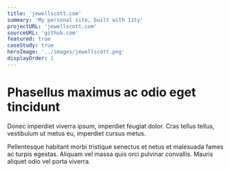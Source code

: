 ```yaml
---
title: 'jewellscott.com'
summary: 'My personal site, built with 11ty'
projectURL: 'jewellscott.com'
sourceURL: 'github.com'
featured: true
caseStudy: true
heroImage: '../images/jewellscott.png'
displayOrder: 1
---
```

# Phasellus maximus ac odio eget tincidunt

Donec imperdiet viverra ipsum, imperdiet feugiat dolor. Cras tellus tellus, vestibulum ut metus eu, imperdiet cursus metus. 

Pellentesque habitant morbi tristique senectus et netus et malesuada fames ac turpis egestas. Aliquam vel massa quis orci pulvinar convallis. Mauris aliquet odio vel porta viverra.